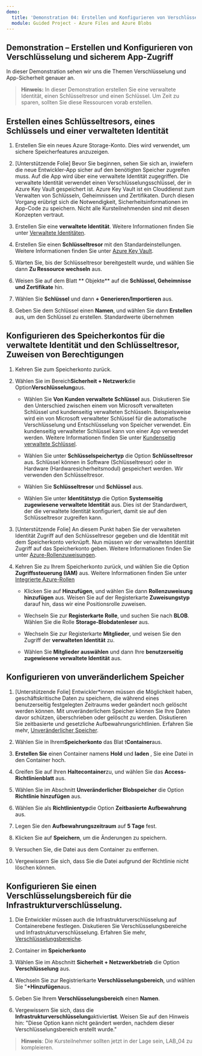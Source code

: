 ```yaml
---
demo:
  title: 'Demonstration 04: Erstellen und Konfigurieren von Verschlüsselung und sicherem App-Zugriff'
  module: Guided Project - Azure Files and Azure Blobs
--- 
```


## Demonstration – Erstellen und Konfigurieren von Verschlüsselung und sicherem App-Zugriff 

In dieser Demonstration sehen wir uns die Themen Verschlüsselung und App-Sicherheit genauer an.

> **Hinweis:** In dieser Demonstration erstellen Sie eine verwaltete Identität, einen Schlüsseltresor und einen Schlüssel. Um Zeit zu sparen, sollten Sie diese Ressourcen vorab erstellen. 

## Erstellen eines Schlüsseltresors, eines Schlüssels und einer verwalteten Identität

1. Erstellen Sie ein neues Azure Storage-Konto. Dies wird verwendet, um sichere Speicherfeatures anzuzeigen.

1. [Unterstützende Folie] Bevor Sie beginnen, sehen Sie sich an, inwiefern die neue Entwickler-App sicher auf den benötigten Speicher zugreifen muss. Auf die App wird über eine verwaltete Identität zugegriffen. Die verwaltete Identität verwendet einen Verschlüsselungsschlüssel, der in Azure Key Vault gespeichert ist. Azure Key Vault ist ein Clouddienst zum Verwalten von Schlüsseln, Geheimnissen und Zertifikaten. Durch diesen Vorgang erübrigt sich die Notwendigkeit, Sicherheitsinformationen im App-Code zu speichern.  Nicht alle Kursteilnehmenden sind mit diesen Konzepten vertraut.

1. Erstellen Sie eine **verwaltete Identität**. Weitere Informationen finden Sie unter [Verwaltete Identitäten](https://learn.microsoft.com/en-us/azure/active-directory/managed-identities-azure-resources/overview).

1. Erstellen Sie einen **Schlüsseltresor** mit den Standardeinstellungen. Weitere Informationen finden Sie unter [Azure Key Vault](https://learn.microsoft.com/azure/active-directory/managed-identities-azure-resources/overview).

1. Warten Sie, bis der Schlüsseltresor bereitgestellt wurde, und wählen Sie dann **Zu Ressource wechseln** aus.

1. Weisen Sie auf dem Blatt ** Objekte** auf die **Schlüssel, Geheimnisse und Zertifikate** hin.

1. Wählen Sie **Schlüssel** und dann **+ Generieren/Importieren** aus.

1. Geben Sie dem Schlüssel einen **Namen**, und wählen Sie dann **Erstellen** aus, um den Schlüssel zu erstellen. Standardwerte übernehmen

## Konfigurieren des Speicherkontos für die verwaltete Identität und den Schlüsseltresor, Zuweisen von Berechtigungen

1. Kehren Sie zum Speicherkonto zurück.

1. Wählen Sie im Bereich**Sicherheit + Netzwerk**die Option**Verschlüsselung**aus.

    - Wählen Sie **Von Kunden verwaltete Schlüssel** aus. Diskutieren Sie den Unterschied zwischen einem von Microsoft verwalteten Schlüssel und kundenseitig verwalteten Schlüsseln. Beispielsweise wird ein von Microsoft verwalteter Schlüssel für die automatische Verschlüsselung und Entschlüsselung von Speicher verwendet. Ein kundenseitig verwalteter Schlüssel kann von einer App verwendet werden. Weitere Informationen finden Sie unter [Kundenseitig verwaltete Schlüssel](https://learn.microsoft.com/azure/storage/common/customer-managed-keys-overview).

    - Wählen Sie unter **Schlüsselspeichertyp** die Option **Schlüsseltresor** aus. Schlüssel können in Software (Schlüsseltresor) oder in Hardware (Hardwaresicherheitsmodul) gespeichert werden. Wir verwenden den Schlüsseltresor.

    - Wählen Sie **Schlüsseltresor** und **Schlüssel** aus.

    - Wählen Sie unter **Identitätstyp** die Option **Systemseitig zugewiesene verwaltete Identität** aus. Dies ist der Standardwert, der die verwaltete Identität konfiguriert, damit sie auf den Schlüsseltresor zugreifen kann.

1. [Unterstützende Folie] An diesem Punkt haben Sie der verwalteten Identität Zugriff auf den Schlüsseltresor gegeben und die Identität mit dem Speicherkonto verknüpft. Nun müssen wir der verwalteten Identität Zugriff auf das Speicherkonto geben. Weitere Informationen finden Sie unter [Azure-Rollenzuweisungen](https://learn.microsoft.com/azure/role-based-access-control/role-assignments).

1. Kehren Sie zu Ihrem Speicherkonto zurück, und wählen Sie die Option **Zugriffssteuerung (IAM)** aus. Weitere Informationen finden Sie unter [Integrierte Azure-Rollen](https://learn.microsoft.com/azure/role-based-access-control/built-in-roles)

    - Klicken Sie auf **Hinzufügen**, und wählen Sie dann **Rollenzuweisung hinzufügen** aus. Weisen Sie auf der Registerkarte **Zuweisungstyp** darauf hin, dass wir eine Positionsrolle zuweisen.

    - Wechseln Sie zur **Registerkarte Rolle**, und suchen Sie nach **BLOB**. Wählen Sie die Rolle **Storage-Blobdatenleser** aus.

    - Wechseln Sie zur Registerkarte **Mitglieder**, und weisen Sie den Zugriff der **verwalteten Identität** zu.

    - Wählen Sie **Mitglieder auswählen** und dann Ihre **benutzerseitig zugewiesene verwaltete Identität** aus.

## Konfigurieren von unveränderlichem Speicher

1. [Unterstützende Folie] Entwickler*innen müssen die Möglichkeit haben, geschäftskritische Daten zu speichern, die während eines benutzerseitig festgelegten Zeitraums weder geändert noch gelöscht werden können. Mit unveränderlichem Speicher können Sie Ihre Daten davor schützen, überschrieben oder gelöscht zu werden. Diskutieren Sie zeitbasierte und gesetzliche Aufbewahrungsrichtlinien. Erfahren Sie mehr, [Unveränderlicher Speicher](https://learn.microsoft.com/azure/storage/blobs/immutable-storage-overview).

1. Wählen Sie in Ihrem**Speicherkonto** das Blat t**Container**aus.

1. **Erstellen Sie** einen Container namens **Hold** und **laden** , Sie eine Datei in den Container hoch.

1. Greifen Sie auf Ihren **Haltecontainer**zu, und wählen Sie das **Access-Richtlinienblatt** aus.

1. Wählen Sie im Abschnitt **Unveränderlicher Blobspeicher** die Option **Richtlinie hinzufügen** aus.

1. Wählen Sie als **Richtlinientyp**die Option **Zeitbasierte Aufbewahrung** aus.

1. Legen Sie den **Aufbewahrungszeitraum** auf **5 Tage** fest.

1. Klicken Sie auf **Speichern**, um die Änderungen zu speichern.

1. Versuchen Sie, die Datei aus dem Container zu entfernen.

1. Vergewissern Sie sich, dass Sie die Datei aufgrund der Richtlinie nicht löschen können.

## Konfigurieren Sie einen Verschlüsselungsbereich für die Infrastrukturverschlüsselung.

1. Die Entwickler müssen auch die Infrastrukturverschlüsselung auf Containerebene festlegen. Diskutieren Sie Verschlüsselungsbereiche und Infrastrukturverschlüsselung. Erfahren Sie mehr, [Verschlüsselungsbereiche](https://learn.microsoft.com/azure/storage/blobs/encryption-scope-overview).

1. Container im **Speicherkonto**

1. Wählen Sie im Abschnitt **Sicherheit + Netzwerkbetrieb** die Option **Verschlüsselung** aus.

1. Wechseln Sie zur Registrierkarte **Verschlüsselungsbereich**, und wählen Sie "**+Hinzufügen**aus.

1. Geben Sie Ihrem **Verschlüsselungsbereich** einen **Namen**.

1. Vergewissern Sie sich, dass die **Infrastrukturverschlüsselung**aktiviert**ist**. Weisen Sie auf den Hinweis hin: "Diese Option kann nicht geändert werden, nachdem dieser Verschlüsselungsbereich erstellt wurde."

>**Hinweis**: Die Kursteilnehmer sollten jetzt in der Lage sein, LAB_04 zu kompleieren. 
